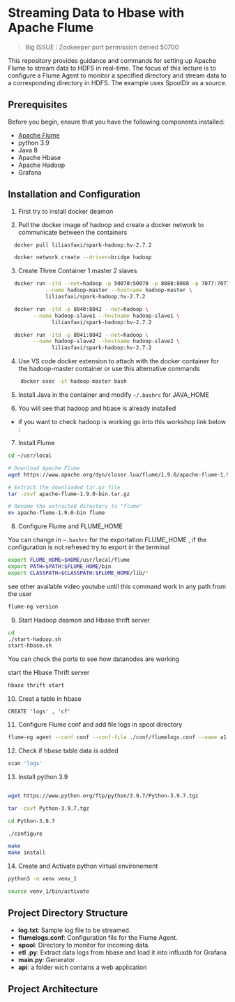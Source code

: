 # Streaming Data to Hbase with Apache Flume

> Big ISSUE : Zookeeper port permission denied 50700

This repository provides guidance and commands for setting up Apache Flume to stream data to HDFS in real-time. The focus of this lecture is to configure a Flume Agent to monitor a specified directory and stream data to a corresponding directory in HDFS. The example uses SpoolDir as a source.

## Prerequisites

Before you begin, ensure that you have the following components installed:

- [Apache Flume](https://flume.apache.org/)
- python 3.9
- Java 8
- Apache Hbase
- Apache Hadoop
- Grafana

## Installation and Configuration


1. First try to install docker deamon 



2. Pull the docker image of hadoop and create a docker network to communicate between the containers

```bash
  docker pull liliasfaxi/spark-hadoop:hv-2.7.2
```

```bash
  docker network create --driver=bridge hadoop
```

3. Create Three Container 1 master 2 slaves 

```bash
  docker run -itd --net=hadoop -p 50070:50070 -p 8088:8088 -p 7077:7077 -p 16010:16010 \
            --name hadoop-master --hostname hadoop-master \
            liliasfaxi/spark-hadoop:hv-2.7.2

  docker run -itd -p 8040:8042 --net=hadoop \
        --name hadoop-slave1 --hostname hadoop-slave1 \
              liliasfaxi/spark-hadoop:hv-2.7.2

  docker run -itd -p 8041:8042 --net=hadoop \
        --name hadoop-slave2 --hostname hadoop-slave2 \
              liliasfaxi/spark-hadoop:hv-2.7.2
```


4. Use VS code docker extension to attach with the docker container for the hadoop-master container or use this alternative commands


```bash
    docker exec -it hadoop-master bash
```

5. Install Java in the container and modify  `~/.bashrc`  for JAVA_HOME 

6. You will see that hadoop and hbase is already installed 

 - if you want to check hadoop is working go into this workshop link below :

7. Install Flume

```bash
cd ~/usr/local

# Download Apache Flume
wget https://www.apache.org/dyn/closer.lua/flume/1.9.0/apache-flume-1.9.0-bin.tar.gz

# Extract the downloaded tar.gz file
tar -zxvf apache-flume-1.9.0-bin.tar.gz

# Rename the extracted directory to "flume"
mv apache-flume-1.9.0-bin flume
```

8. Configure Flume and FLUME_HOME

You can change in `~.bashrc` for the exportation FLUME_HOME , if the configuration is not refresed try to export in the terminal

```bash
export FLUME_HOME=$HOME/usr/local/flume
export PATH=$PATH:$FLUME_HOME/bin
export CLASSPATH=$CLASSPATH:$FLUME_HOME/lib/*
```

see other available video youtube until this command work in any path from the user

```bash
flume-ng version
```

9. Start Hadoop deamon and Hbase thrift server

```bash
cd
./start-hadoop.sh
start-hbase.sh
```

You can check the ports to see how datanodes are working

start the Hbase Thrift server

```bash
hbase thrift start
```

10. Creat a table in hbase

```hbase
CREATE 'logs' , 'cf'
```

11. Configure Flume conf and add file logs in spool directory

```bash
flume-ng agent --conf conf --conf-file ./conf/flumelogs.conf --name a1 -Dflume.root.logger=INFO,console
```

12. Check if hbase table data is added

```bash
scan 'logs'
```

13. Install python 3.9

```bash

wget https://www.python.org/ftp/python/3.9.7/Python-3.9.7.tgz

tar -zxvf Python-3.9.7.tgz

cd Python-3.9.7

./configure

make
make install

```

14. Create and Activate python virtual environement

```bash
python3 -m venv venv_1

source venv_1/bin/activate
```


## Project Directory Structure

- **log.txt**: Sample log file to be streamed.
- **flumelogs.conf**: Configuration file for the Flume Agent.
- **spool**: Directory to monitor for incoming data.
- **etl .py**: Extract data logs from hbase and load it into influxdb for Grafana
- **main.py**:  Generator
- **api**: a folder wich contains a web application


## Project Architecture

